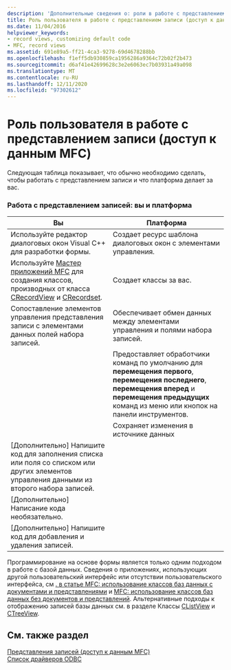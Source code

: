 ```yaml
---
description: 'Дополнительные сведения о: роли в работе с представлением записей (доступ к данным MFC)'
title: Роль пользователя в работе с представлением записи (доступ к данным MFC)
ms.date: 11/04/2016
helpviewer_keywords:
- record views, customizing default code
- MFC, record views
ms.assetid: 691e89a5-ff21-4ca3-9278-69d4678288bb
ms.openlocfilehash: f1eff5db930859ca1956286a9364c72b02f2b473
ms.sourcegitcommit: d6af41e42699628c3e2e6063ec7b03931a49a098
ms.translationtype: MT
ms.contentlocale: ru-RU
ms.lasthandoff: 12/11/2020
ms.locfileid: "97302612"
---
```

# <a name="your-role-in-working-with-a-record-view--mfc-data-access"></a>Роль пользователя в работе с представлением записи (доступ к данным MFC)

Следующая таблица показывает, что обычно необходимо сделать, чтобы работать с представлением записи и что платформа делает за вас.

### <a name="working-with-a-record-view-you-and-the-framework"></a>Работа с представлением записей: вы и платформа

|Вы|Платформа|
|---------|-------------------|
|Используйте редактор диалоговых окон Visual C++ для разработки формы.|Создает ресурс шаблона диалоговых окон с элементами управления.|
|Используйте [Мастер приложений MFC](../mfc/reference/database-support-mfc-application-wizard.md) для создания классов, производных от класса [CRecordView](../mfc/reference/crecordview-class.md) и [CRecordset](../mfc/reference/crecordset-class.md).|Создает классы за вас.|
|Сопоставление элементов управления представления записи с элементами данных полей набора записей.|Обеспечивает обмен данных между элементами управления и полями набора записей.|
||Предоставляет обработчики команд по умолчанию для **перемещения первого**, **перемещения последнего**, **перемещения вперед** и **перемещения предыдущих** команд из меню или кнопок на панели инструментов.|
||Сохраняет изменения в источнике данных|
|[Дополнительно] Напишите код для заполнения списка или поля со списком или других элементов управления данными из второго набора записей.||
|[Дополнительно] Написание кода необязательно.||
|[Дополнительно] Напишите код для добавления и удаления записей.||

Программирование на основе формы является только одним подходом в работе с базой данных. Сведения о приложениях, использующих другой пользовательский интерфейс или отсутствии пользовательского интерфейса, см [. в статье MFC: использование классов баз данных с документами и представлениями](../data/mfc-using-database-classes-with-documents-and-views.md) и [MFC: использование классов баз данных без документов и представлений](../data/mfc-using-database-classes-without-documents-and-views.md). Альтернативные подходы к отображению записей базы данных см. в разделе Классы [CListView](../mfc/reference/clistview-class.md) и [CTreeView](../mfc/reference/ctreeview-class.md).

## <a name="see-also"></a>См. также раздел

[Представления записей (доступ к данным MFC)](../data/record-views-mfc-data-access.md)<br/>
[Список драйверов ODBC](../data/odbc/odbc-driver-list.md)
